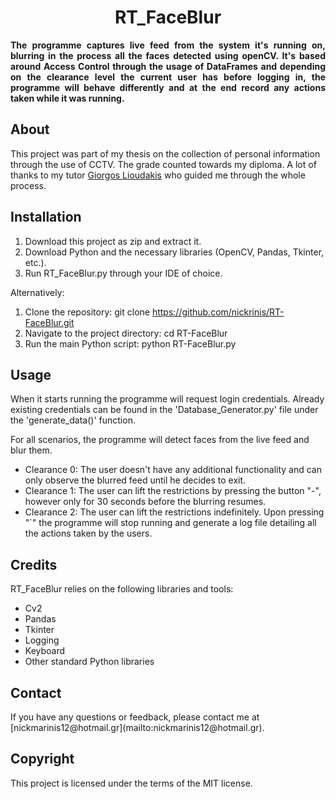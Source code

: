 <h1 align="center">RT_FaceBlur</h1>
<p align="justify"><strong>The programme captures live feed from the system it's running on, blurring in the process all the faces detected using openCV. It's based around Access Control through the usage of DataFrames and depending on the clearance level the current user has before logging in, the programme will behave differently and at the end record any actions taken while it was running. </strong>
<br/>
<h2>About</h2>
This project was part of my thesis on the collection of personal information through the use of CCTV. The grade counted towards my diploma. A lot of thanks to my tutor <a href="https://www.linkedin.com/in/georgios-lioudakis-6b37286/" target="_blank">Giorgos Lioudakis</a> who guided me through the whole process.

<h2>Installation</h2>

1. Download this project as zip and extract it.
2. Download Python and the necessary libraries (OpenCV, Pandas, Tkinter, etc.).
3. Run RT_FaceBlur.py through your IDE of choice.

Alternatively:
1. Clone the repository: git clone https://github.com/nickrinis/RT-FaceBlur.git
2. Navigate to the project directory: cd RT-FaceBlur
3. Run the main Python script: python RT-FaceBlur.py

<h2>Usage</h2>
When it starts running the programme will request login credentials.
Already existing credentials can be found in the 'Database_Generator.py' file under the 'generate_data()' function.

For all scenarios, the programme will detect faces from the live feed and blur them.
- Clearance 0: The user doesn't have any additional functionality and can only observe the blurred feed until he decides to exit.
- Clearance 1: The user can lift the restrictions by pressing the button "-", however only for 30 seconds before the blurring resumes.
- Clearance 2: The user can lift the restrictions indefinitely.
Upon pressing "`" the programme will stop running and generate a log file detailing all the actions taken by the users.

<h2>Credits</h2>

RT_FaceBlur relies on the following libraries and tools:
- Cv2
- Pandas
- Tkinter
- Logging
- Keyboard
- Other standard Python libraries


<h2>Contact</h2>
If you have any questions or feedback, please contact me at [nickmarinis12@hotmail.gr](mailto:nickmarinis12@hotmail.gr).

<h2>Copyright</h2>
This project is licensed under the terms of the MIT license.
